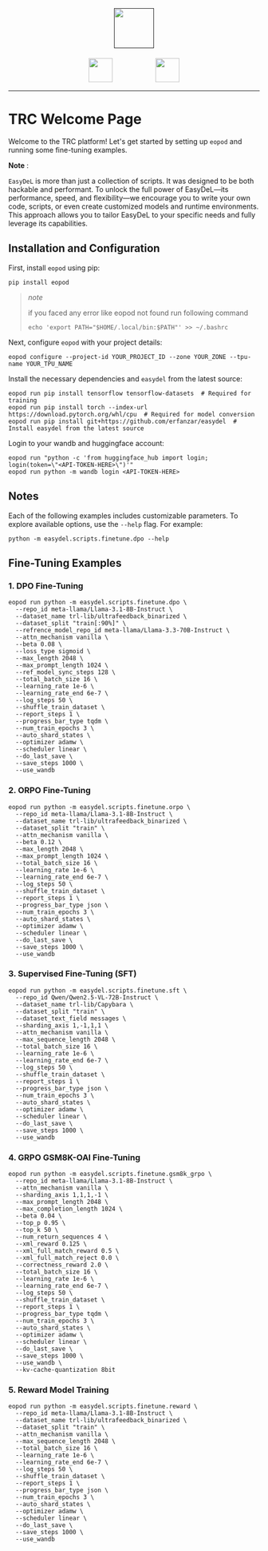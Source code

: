 <div align="center">
    <div style="margin-bottom: 20px;">
        <a href=""><img src="https://raw.githubusercontent.com/erfanzar/easydel/main/images/easydel-logo.png" height="80"></a>
    </div>
    <div>
        <a href="https://discord.gg/FCAMNqnGtt"><img src="https://raw.githubusercontent.com/erfanzar/easydel/main/images/discord-button.png" height="48"></a>
        &nbsp;&nbsp;&nbsp;&nbsp;&nbsp;&nbsp;&nbsp;&nbsp;&nbsp;&nbsp;&nbsp;&nbsp;&nbsp;&nbsp;&nbsp;&nbsp;&nbsp;&nbsp;&nbsp;&nbsp;
        <a href="https://easydel.readthedocs.io/en/latest/"><img src="https://raw.githubusercontent.com/erfanzar/easydel/main/images/documentation-button.png" height="48"></a>
    </div>
</div>

-----

# TRC Welcome Page

Welcome to the TRC platform! Let's get started by setting up `eopod` and running some fine-tuning examples.

**Note** :

`EasyDeL` is more than just a collection of scripts. It was designed to be both hackable and performant. To unlock the full power of EasyDeL—its performance, speed, and flexibility—we encourage you to write your own code, scripts, or even create customized models and runtime environments. This approach allows you to tailor EasyDeL to your specific needs and fully leverage its capabilities.

## Installation and Configuration

First, install `eopod` using pip:

```shell
pip install eopod
```

> *note*
>
> if you faced any error like eopod not found run following command
>
> ```shell
> echo 'export PATH="$HOME/.local/bin:$PATH"' >> ~/.bashrc
> ```

Next, configure `eopod` with your project details:

```shell
eopod configure --project-id YOUR_PROJECT_ID --zone YOUR_ZONE --tpu-name YOUR_TPU_NAME
```

Install the necessary dependencies and `easydel` from the latest source:

```shell
eopod run pip install tensorflow tensorflow-datasets  # Required for training
eopod run pip install torch --index-url https://download.pytorch.org/whl/cpu  # Required for model conversion
eopod run pip install git+https://github.com/erfanzar/easydel  # Install easydel from the latest source
```

Login to your wandb and huggingface account:

```shell
eopod run "python -c 'from huggingface_hub import login; login(token=\"<API-TOKEN-HERE>\")'"
eopod run python -m wandb login <API-TOKEN-HERE>
```

## Notes

Each of the following examples includes customizable parameters. To explore available options, use the `--help` flag. For example:

```shell
python -m easydel.scripts.finetune.dpo --help
```

## Fine-Tuning Examples

### 1. DPO Fine-Tuning

```shell
eopod run python -m easydel.scripts.finetune.dpo \
  --repo_id meta-llama/Llama-3.1-8B-Instruct \
  --dataset_name trl-lib/ultrafeedback_binarized \
  --dataset_split "train[:90%]" \
  --refrence_model_repo_id meta-llama/Llama-3.3-70B-Instruct \
  --attn_mechanism vanilla \
  --beta 0.08 \
  --loss_type sigmoid \
  --max_length 2048 \
  --max_prompt_length 1024 \
  --ref_model_sync_steps 128 \
  --total_batch_size 16 \
  --learning_rate 1e-6 \
  --learning_rate_end 6e-7 \
  --log_steps 50 \
  --shuffle_train_dataset \
  --report_steps 1 \
  --progress_bar_type tqdm \
  --num_train_epochs 3 \
  --auto_shard_states \
  --optimizer adamw \
  --scheduler linear \
  --do_last_save \
  --save_steps 1000 \
  --use_wandb
```

### 2. ORPO Fine-Tuning

```shell
eopod run python -m easydel.scripts.finetune.orpo \
  --repo_id meta-llama/Llama-3.1-8B-Instruct \
  --dataset_name trl-lib/ultrafeedback_binarized \
  --dataset_split "train" \
  --attn_mechanism vanilla \
  --beta 0.12 \
  --max_length 2048 \
  --max_prompt_length 1024 \
  --total_batch_size 16 \
  --learning_rate 1e-6 \
  --learning_rate_end 6e-7 \
  --log_steps 50 \
  --shuffle_train_dataset \
  --report_steps 1 \
  --progress_bar_type json \
  --num_train_epochs 3 \
  --auto_shard_states \
  --optimizer adamw \
  --scheduler linear \
  --do_last_save \
  --save_steps 1000 \
  --use_wandb
```

### 3. Supervised Fine-Tuning (SFT)

```shell
eopod run python -m easydel.scripts.finetune.sft \
  --repo_id Qwen/Qwen2.5-VL-72B-Instruct \
  --dataset_name trl-lib/Capybara \
  --dataset_split "train" \
  --dataset_text_field messages \
  --sharding_axis 1,-1,1,1 \
  --attn_mechanism vanilla \
  --max_sequence_length 2048 \
  --total_batch_size 16 \
  --learning_rate 1e-6 \
  --learning_rate_end 6e-7 \
  --log_steps 50 \
  --shuffle_train_dataset \
  --report_steps 1 \
  --progress_bar_type json \
  --num_train_epochs 3 \
  --auto_shard_states \
  --optimizer adamw \
  --scheduler linear \
  --do_last_save \
  --save_steps 1000 \
  --use_wandb
```

### 4. GRPO GSM8K-OAI Fine-Tuning

```shell
eopod run python -m easydel.scripts.finetune.gsm8k_grpo \
  --repo_id meta-llama/Llama-3.1-8B-Instruct \
  --attn_mechanism vanilla \
  --sharding_axis 1,1,1,-1 \
  --max_prompt_length 2048 \
  --max_completion_length 1024 \
  --beta 0.04 \
  --top_p 0.95 \
  --top_k 50 \
  --num_return_sequences 4 \
  --xml_reward 0.125 \
  --xml_full_match_reward 0.5 \
  --xml_full_match_reject 0.0 \
  --correctness_reward 2.0 \
  --total_batch_size 16 \
  --learning_rate 1e-6 \
  --learning_rate_end 6e-7 \
  --log_steps 50 \
  --shuffle_train_dataset \
  --report_steps 1 \
  --progress_bar_type tqdm \
  --num_train_epochs 3 \
  --auto_shard_states \
  --optimizer adamw \
  --scheduler linear \
  --do_last_save \
  --save_steps 1000 \
  --use_wandb \
  --kv-cache-quantization 8bit
```

### 5. Reward Model Training

```shell
eopod run python -m easydel.scripts.finetune.reward \
  --repo_id meta-llama/Llama-3.1-8B-Instruct \
  --dataset_name trl-lib/ultrafeedback_binarized \
  --dataset_split "train" \
  --attn_mechanism vanilla \
  --max_sequence_length 2048 \
  --total_batch_size 16 \
  --learning_rate 1e-6 \
  --learning_rate_end 6e-7 \
  --log_steps 50 \
  --shuffle_train_dataset \
  --report_steps 1 \
  --progress_bar_type json \
  --num_train_epochs 3 \
  --auto_shard_states \
  --optimizer adamw \
  --scheduler linear \
  --do_last_save \
  --save_steps 1000 \
  --use_wandb
```
